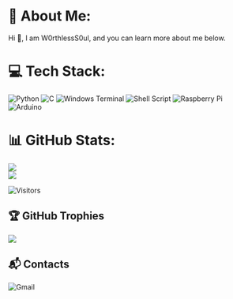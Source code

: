 # 💫 About Me:
Hi 👋, I am W0rthlessS0ul, and you can learn more about me below.


# 💻 Tech Stack:
![Python](https://img.shields.io/badge/python-3670A0?style=for-the-badge&logo=python&logoColor=ffdd54) ![C](https://img.shields.io/badge/c-%2300599C.svg?style=for-the-badge&logo=c&logoColor=white) ![Windows Terminal](https://img.shields.io/badge/Windows%20Terminal-%234D4D4D.svg?style=for-the-badge&logo=windows-terminal&logoColor=white) ![Shell Script](https://img.shields.io/badge/shell_script-%23121011.svg?style=for-the-badge&logo=gnu-bash&logoColor=white) ![Raspberry Pi](https://img.shields.io/badge/-Raspberry_Pi-C51A4A?style=for-the-badge&logo=Raspberry-Pi) ![Arduino](https://img.shields.io/badge/-Arduino-00979D?style=for-the-badge&logo=Arduino&logoColor=white)
# 📊 GitHub Stats:
![](https://github-readme-stats.vercel.app/api?username=W0rthlessS0ul&theme=dark&hide_border=false&include_all_commits=false&count_private=false)<br/>
![](https://github-readme-stats.vercel.app/api/top-langs/?username=W0rthlessS0ul&theme=dark&hide_border=false&include_all_commits=false&count_private=false&layout=compact)

![Visitors](https://api.visitorbadge.io/api/visitors?path=https%3A%2F%2Fgithub.com%2FW0rthlessS0ul&countColor=%235376A5&style=flat-square)

## 🏆 GitHub Trophies
![](https://github-profile-trophy.vercel.app/?username=W0rthlessS0ul&theme=radical&no-frame=false&no-bg=true&margin-w=4&bgColor=%235376A5)

## 📬 Contacts
![Gmail](https://img.shields.io/badge/Gmail-w0rthlesss00ul%40gmail.com-%235376A5)

